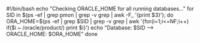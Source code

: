 #!/bin/bash
echo "Checking ORACLE_HOME for all running databases..."
for SID in $(ps -ef | grep pmon | grep -v grep | awk -F_ '{print $3}'); do
    ORA_HOME=$(ps -ef | grep $SID | grep -v grep | awk '{for(i=1;i<=NF;i++) if($i ~ /oracle\/product/) print $i}')
    echo "Database: $SID  -->  ORACLE_HOME: $ORA_HOME"
done
